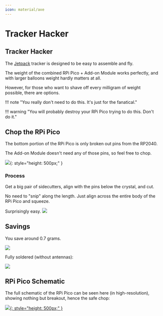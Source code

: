 ```yaml
---
icon: material/axe
---
```


# Tracker Hacker

## Tracker Hacker

The [Jetpack](/tracker) tracker is designed to be easy to assemble and fly.

The weight of the combined RPi Pico + Add-on Module works perfectly, and with larger balloons weight hardly matters at all.

However, for those who want to shave off every milligram of weight possible, there are options.

!!! note "You really don't need to do this.  It's just for the fanatical."

!!! warning "You will probably destroy your RPi Pico trying to do this.  Don't do it."
            

## Chop the RPi Pico

The bottom portion of the RPi Pico is only broken out pins from the RP2040.

The Add-on Module doesn't need any of those pins, so feel free to chop.

![](pico.png){: style="height: 500px;" }
            

### Process

Get a big pair of sidecutters, align with the pins below the crystal, and cut.

No need to "snip" along the length.  Just align across the entire body of the RPi Pico and squeeze.

Surprisingly easy.
![](sidecutter.jpg)
            

## Savings

You save around 0.7 grams.

![](savings.png)

Fully soldered (without antennas):

![](full.png)
            

## RPi Pico Schematic

The full schematic of the RPi Pico can be seen here (in high-resolution), showing nothing but breakout, hence the safe chop:

[![](rpi_pico_pcb_layout.png){: style="height: 500px;" }](rpi_pico_pcb_layout.png)